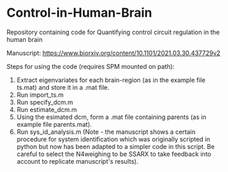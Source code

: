 # Control-in-Human-Brain
Repository containing code for Quantifying control circuit regulation in the human brain

Manuscript: https://www.biorxiv.org/content/10.1101/2021.03.30.437729v2

Steps for using the code (requires SPM mounted on path):

1. Extract eigenvariates for each brain-region (as in the example file ts.mat) and store it in a .mat file. 
2. Run import_ts.m 
3. Run specify_dcm.m
4. Run estimate_dcm.m
5. Using the esimated dcm, form a .mat file containing parents (as in example file parents.mat).
6. Run sys_id_analysis.m (Note - the manuscript shows a certain procedure for system identification which was originally scripted in python but now has been adapted to a simpler code in this script. Be careful to select the N4weighing to be SSARX to take feedback into account to replicate manuscript's results). 
